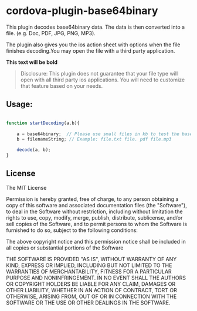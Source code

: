cordova-plugin-base64binary
============

This plugin decodes base64binary data. The data is then converted into a file. (e.g. Doc, PDF, JPG, PNG, MP3).

The plugin also gives you the ios action sheet with options when the file finishes decoding.You may open the file with a third party application. 

**This text will be bold**

> Disclosure: This plugin does not guarantee that your file type will open with all third party ios applications. You will need to customize that feature based on your needs.

Usage:
------

```javascript

function startDecoding(a,b){
    
    a = base64binary;  // Please use small files in kb to test the base64binary string.
    b = filenameString; // Example: file.txt file. pdf file.mp3

    decode(a, b);
}

```

## License

The MIT License

Permission is hereby granted, free of charge, to any person obtaining a copy of this software and associated documentation files (the "Software"), to deal in the Software without restriction, including without limitation the rights to use, copy, modify, merge, publish, distribute, sublicense, and/or sell copies of the Software, and to permit persons to whom the Software is furnished to do so, subject to the following conditions:

The above copyright notice and this permission notice shall be included in all copies or substantial portions of the Software

THE SOFTWARE IS PROVIDED "AS IS", WITHOUT WARRANTY OF ANY KIND, EXPRESS OR IMPLIED, INCLUDING BUT NOT LIMITED TO THE WARRANTIES OF MERCHANTABILITY, FITNESS FOR A PARTICULAR PURPOSE AND NONINFRINGEMENT. IN NO EVENT SHALL THE AUTHORS OR COPYRIGHT HOLDERS BE LIABLE FOR ANY CLAIM, DAMAGES OR OTHER LIABILITY, WHETHER IN AN ACTION OF CONTRACT, TORT OR OTHERWISE, ARISING FROM, OUT OF OR IN CONNECTION WITH THE SOFTWARE OR THE USE OR OTHER DEALINGS IN THE SOFTWARE.
